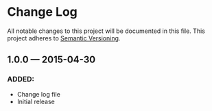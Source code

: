 # Change Log
All notable changes to this project will be documented in this file. This project adheres to [Semantic Versioning](http://semver.org/).

## 1.0.0 — 2015-04-30
### ADDED:
- Change log file
- Initial release

